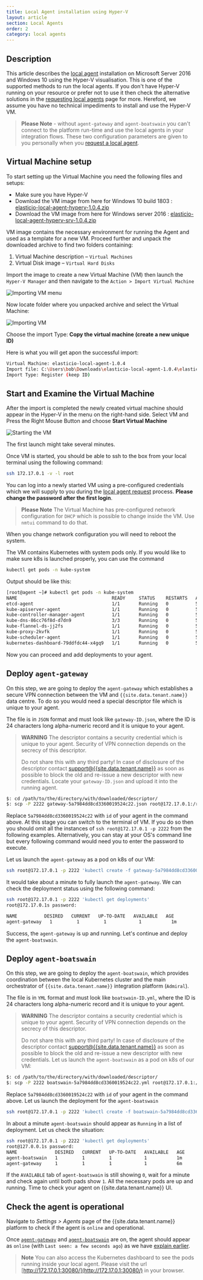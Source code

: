 ```yaml
---
title: Local Agent installation using Hyper-V
layout: article
section: Local Agents
order: 2
category: local agents
---
```


## Description

This article describes the [local agent](/getting-started/local-agent) installation
on Microsoft Server 2016 and Windows 10 using the Hyper-V visualisation. This is
one of the supported methods to run the local agents. If you don't have Hyper-V
running on your resource or prefer not to use it then check the alternative
solutions in the [requesting local agents](local-agents-requesting) page for more.
Hereford, we assume you have no technical impediments to install and use the Hyper-V VM.

> **Please Note** - without `agent-gateway` and `agent-boatswain` you can't
> connect to the platform run-time and use the local agents in your integration
> flows. These two configuration parameters are given to you personally when you
> [request a local agent](local-agents-requesting).

## Virtual Machine setup

To start setting up the Virtual Machine you need the following files and setups:

*   Make sure you have Hyper-V
*   Download the VM image from here for Windows 10 build 1803 : [elasticio-local-agent-hyperv-1.0.4.zip](https://cdn.elastic.io/localagent/hyperv/elasticio-local-agent-hyperv-1.0.4.zip)
*   Download the VM image from here for Windows server 2016 : [elasticio-local-agent-hyperv-srv-1.0.4.zip](https://cdn.elastic.io/localagent/hyperv/elasticio-local-agent-hyperv-srv-1.0.4.zip)

VM image contains the necessary environment for running the Agent and used as a
template for a new VM. Proceed further and unpack the downloaded archive to find
two folders containing:

1.  Virtual Machine description – `Virtual Machines`
2.  Virtual Disk image – `Virtual Hard Disks`

Import the image to create a new Virtual Machine (VM) then launch the `Hyper-V Manager`
and then navigate to the `Action > Import Virtual Machine`

![Importing VM menu](/assets/img/references/local-agents/local-agents-hyperv01.png)

Now locate folder where you unpacked archive and select the Virtual Machine:

![Importing VM](/assets/img/references/local-agents/local-agents-hyperv02.png)

Choose the import Type: **Copy the virtual machine (create a new unique ID)**

Here is what you will get apon the successful import:

```sh
Virtual Machine: elasticio-local-agent-1.0.4
Import file: C:\Users\bob\Downloads\elasticio-local-agent-1.0.4\elasticio-local-agent-1.0.4\Virtual Machines\E6C6F.....
Import Type: Register (keep ID)
```

## Start and Examine the Virtual Machine

After the import is completed the newly created virtual machine should appear in
the Hyper-V in the menu on the right-hand side. Select VM and Press the Right
Mouse Button and choose **Start Virtual Machine**

![Starting the VM](/assets/img/references/local-agents/local-agents-hyperv03.png)

The first launch might take several minutes.

Once VM is started, you should be able to ssh to the box from your local terminal
using the following command:

```sh
ssh 172.17.0.1 -v -l root
```

You can log into a newly started VM using a pre-configured credentials which we
will supply to you during the [local agent request](local-agents-requesting) process.
**Please change the password after the first login**.

> **Please Note** The Virtual Machine has pre-configured network configuration
> for `DHCP` which is possible to change inside the VM. Use `nmtui` command to do that.

When you change network configuration you will need to reboot the system.

The VM contains Kubernetes with system pods only. If you would like to make sure
k8s is launched properly, you can use the command

```sh
kubectl get pods -n kube-system
```

Output should be like this:

```sh
[root@agent ~]# kubectl get pods -n kube-system
NAME                                   READY     STATUS    RESTARTS   AGE
etcd-agent                             1/1       Running   0          55m
kube-apiserver-agent                   1/1       Running   0          55m
kube-controller-manager-agent          1/1       Running   0          55m
kube-dns-86cc76f8d-d7dn9               3/3       Running   0          55m
kube-flannel-ds-jj2fs                  1/1       Running   0          55m
kube-proxy-2kvfk                       1/1       Running   0          55m
kube-scheduler-agent                   1/1       Running   0          55m
kubernetes-dashboard-79ddfdc44-x4gq9   1/1       Running   0          55m
```

Now you can proceed and add deployments to your agent.

## Deploy `agent-gateway`

On this step, we are going to deploy the `agent-gateway` which establishes a secure
VPN connection between the VM and `{{site.data.tenant.name}}` data centre. To do
so you would need a special descriptor file which is unique to your agent.

The file is in `JSON` format and must look like `gateway-ID.json`, where the ID
is 24 characters long alpha-numeric record and it is unique to your agent.

> **WARNING** The descriptor contains a security credential which is unique to
> your agent. Security of VPN connection depends on the secrecy of this descriptor.
>
> Do not share this with any third party! In case of disclosure of the descriptor
> contact [support@{{site.data.tenant.name}}](mailto:{{site.data.tenant.supportEmail}})
> as soon as possible to block the old and re-issue a new descriptor with new credentials.
Locate your `gateway-ID.json` and upload it into the running agent.


```sh
$: cd /path/to/the/directory/with/downloaded/descriptor/
$: scp -P 2222 gateway-5a7984dd8cd3360019524c22.json root@172.17.0.1:/root/
```

Replace `5a7984dd8cd3360019524c22` with `id` of your agent in the command
above. At this stage you can switch to the terminal of VM. If you do so then you should
omit all the instances of `ssh root@172.17.0.1 -p 2222` from the following examples.
Alternatively, you can stay at your OS's command line but every following command
would need you to enter the password to execute.

Let us launch the `agent-gateway` as a pod on k8s of our VM:

```sh
ssh root@172.17.0.1 -p 2222 'kubectl create -f gateway-5a7984dd8cd3360019524c22.json'
```

It would take about a minute to fully launch the `agent-gateway`. We can check
the deployment status using the following command:

```sh
ssh root@172.17.0.1 -p 2222 'kubectl get deployments'
root@172.17.0.1s password:

NAME          DESIRED   CURRENT   UP-TO-DATE   AVAILABLE   AGE
agent-gateway   1         1         1            1           1m
```

Success, the `agent-gateway` is up and running. Let's continue and deploy the
`agent-boatswain`.


## Deploy `agent-boatswain`

On this step, we are going to deploy the `agent-boatswain`, which provides
coordination between the local Kubernetes cluster and the main orchestrator of
`{{site.data.tenant.name}}` integration platform (`Admiral`).

The file is in `YML` format and must look like `boatswain-ID.yml`, where the ID
is 24 characters long alpha-numeric record and it is unique to your agent.

> **WARNING** The descriptor contains a security credential which is unique to
> your agent. Security of VPN connection depends on the secrecy of this descriptor.
>
> Do not share this with any third party! In case of disclosure of the descriptor
> contact [support@{{site.data.tenant.name}}](mailto:{{site.data.tenant.supportEmail}})
> as soon as possible to block the old and re-issue a new descriptor with new credentials.
Let us launch the `agent-boatswain` as a pod on k8s of our VM:

```sh
$: cd /path/to/the/directory/with/downloaded/descriptor/
$: scp -P 2222 boatswain-5a7984dd8cd3360019524c22.yml root@172.17.0.1:/root/
```

Replace `5a7984dd8cd3360019524c22` with `id` of your agent in the command
above. Let us launch the deployment for the `agent-boatswain`

```sh
ssh root@172.17.0.1 -p 2222 'kubectl create -f boatswain-5a7984dd8cd3360019524c22.yml'
```

In about a minute `agent-boatswain` should appear as `Running` in a list of
deployment. Let us check the situation:

```sh
ssh root@172.17.0.1 -p 2222 'kubectl get deployments'
root@127.0.0.1s password:
NAME              DESIRED   CURRENT   UP-TO-DATE   AVAILABLE   AGE
agent-boatswain   1         1         1            1           1m
agent-gateway     1         1         1            1           6m
```

If the `AVAILABLE` tab of `agent-boatswain` is still showing `0`, wait for a minute
and check again until both pads show `1`. All the necessary pods are up and running.
Time to check your agent on {{site.data.tenant.name}} UI.

## Check the agent is operational

Navigate to *Settings > Agents* page of the {{site.data.tenant.name}} platform to
check if the agent is `online` and operational.

Once [`agent-gateway`](#deploy-agent-gateway) and [`agent-boatswain`](#deploy-agent-boatswain)
are on, the agent should appear as `online`
(with `Last seen: a few seconds ago`) as we have [explain earlier](local-agents-requesting#local-agent-statuses).

> **Note** You can also access the Kubernetes dashboard to see the pods running
> inside your local agent. Please visit the url [http://172.17.0.1:30080/](http://172.17.0.1:30080/) in your browser.
